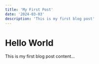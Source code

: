 ```yaml
---
title: 'My First Post'
date: '2024-03-03'
description: 'This is my first blog post'
---
```


# Hello World

This is my first blog post content...